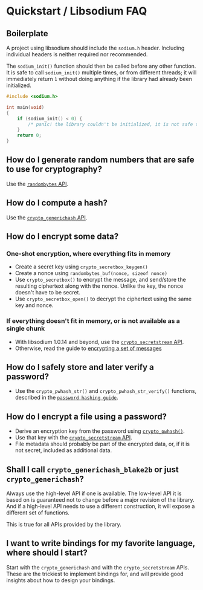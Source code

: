 # Quickstart / Libsodium FAQ

## Boilerplate

A project using libsodium should include the `sodium.h` header. Including individual headers is neither required nor recommended.

The `sodium_init()` function should then be called before any other function. It is safe to call `sodium_init()` multiple times, or from different threads; it will immediately return `1` without doing anything if the library had already been initialized.

```c
#include <sodium.h>

int main(void)
{
    if (sodium_init() < 0) {
        /* panic! the library couldn't be initialized, it is not safe to use */
    }
    return 0;
}
```

## How do I generate random numbers that are safe to use for cryptography?

Use the [`randombytes` API](../generating_random_data/README.md).

## How do I compute a hash?

Use the [`crypto_generichash` API](../hashing/generic_hashing.md).

## How do I encrypt some data?

### One-shot encryption, where everything fits in memory

- Create a secret key using `crypto_secretbox_keygen()`
- Create a nonce using `randombytes_buf(nonce, sizeof nonce)`
- Use `crypto_secretbox()` to encrypt the message, and send/store the resulting ciphertext along with the nonce. Unlike the key, the nonce doesn't have to be secret.
- Use `crypto_secretbox_open()` to decrypt the ciphertext using the same key and nonce.

### If everything doesn't fit in memory, or is not available as a single chunk

- With libsodium 1.0.14 and beyond, use the [`crypto_secretstream` API](../secret-key_cryptography/secretstream.md).
- Otherwise, read the guide to [encrypting a set of messages](../secret-key_cryptography/secret-key_authentication.md)

## How do I safely store and later verify a password?

- Use the `crypto_pwhash_str()` and `crypto_pwhash_str_verify()` functions, described in the [`password hashing guide`](../password_hashing/the_argon2i_function.md).

## How do I encrypt a file using a password?

- Derive an encryption key from the password using [`crypto_pwhash()`](../password_hashing/the_argon2i_function.md).
- Use that key with the [`crypto_secretstream` API](../secret-key_cryptography/secretstream.md).
- File metadata should probably be part of the encrypted data, or, if it is not secret, included as additional data.

## Shall I call `crypto_generichash_blake2b` or just `crypto_generichash`?

Always use the high-level API if one is available. The low-level API it is based on is guaranteed not to change before a major revision of the library. And if a high-level API needs to use a different construction, it will expose a different set of functions.

This is true for all APIs provided by the library.

## I want to write bindings for my favorite language, where should I start?

Start with the `crypto_generichash` and with the `crypto_secretstream` APIs. These are the trickiest to implement bindings for, and will provide good insights about how to design your bindings.